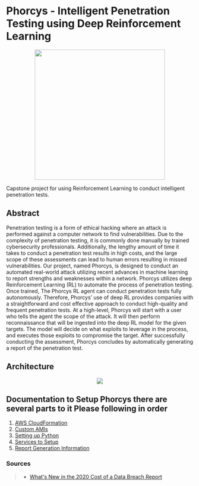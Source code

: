 # Phorcys - Intelligent Penetration Testing using Deep Reinforcement Learning

<p align="center">
  <img width="350px" height="350px" src="https://github.com/UNHSAILLab/Capstone-Automated-Penetration-Testing/blob/master/images/phorcys_cropped.png" />
</p>

Capstone project for using Reinforcement Learning to conduct intelligent penetration tests.

## Abstract

Penetration testing is a form of ethical hacking where an attack is performed against a computer network to find vulnerabilities. Due to the complexity of penetration testing, it is commonly done manually by trained cybersecurity professionals. Additionally, the lengthy amount of time it takes to conduct a penetration test results in high costs, and the large scope of these assessments can lead to human errors resulting in missed vulnerabilities. Our project, named Phorcys, is designed to conduct an automated real-world attack utilizing recent advances in machine learning to report strengths and weaknesses within a network. Phorcys utilizes deep Reinforcement Learning (RL) to automate the process of penetration testing. Once trained, The Phorcys RL agent can conduct penetration tests fully autonomously. Therefore, Phorcys’ use of deep RL provides companies with a straightforward and cost effective approach to conduct high-quality and frequent penetration tests. At a high-level, Phorcys will start with a user who tells the agent the scope of the attack. It will then perform reconnaissance that will be ingested into the deep RL model for the given targets. The model will decide on what exploits to leverage in the process, and executes those exploits to compromise the target. After successfully conducting the assessment, Phorcys concludes by automatically generating a report of the penetration test.

## Architecture

<p align="center">
  <img src="https://github.com/UNHSAILLab/Capstone-Automated-Penetration-Testing/blob/master/images/phorcys_arch.png">
</p>

## Documentation to Setup Phorcys there are several parts to it Please following in order

1. [AWS CloudFormation](documentation/cloud-formation.md)
2. [Custom AMIs](documentation/custom-ami.md)
3. [Setting up Python](documentation/python.md)
4. [Services to Setup](documentation/services.md)
5. [Report Generation Information](documentation/reporting.md)


### Sources

> - [What's New in the 2020 Cost of a Data Breach Report](https://securityintelligence.com/posts/whats-new-2020-cost-of-a-data-breach-report/)
